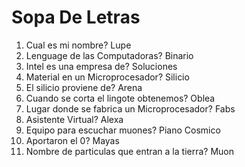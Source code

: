 # Sopa De Letras

1. Cual es mi nombre? Lupe
2. Lenguage de las Computadoras? Binario
3. Intel es una empresa de? Soluciones
4. Material en un Microprocesador? Silicio
5. El silicio proviene de? Arena
6. Cuando se corta el lingote obtenemos? Oblea
7. Lugar donde se fabrica un Microprocesador? Fabs
8. Asistente Virtual? Alexa
9. Equipo para escuchar muones? Piano Cosmico
10. Aportaron el 0? Mayas
11. Nombre de particulas que entran a la tierra? Muon
